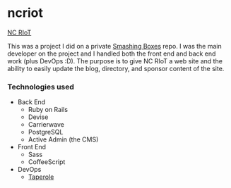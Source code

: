 # ncriot

[NC RIoT](http://ncriot.org/)

This was a project I did on a private [Smashing Boxes](https://github.com/smashingboxes) repo. I was the main developer on the project and I handled both the front end and back end work (plus DevOps :D). The purpose is to give NC RIoT a web site and the ability to easily update the blog, directory, and sponsor content of the site. 

### Technologies used
- Back End
  + Ruby on Rails
  + Devise
  + Carrierwave
  + PostgreSQL
  + Active Admin (the CMS)
- Front End
  + Sass
  + CoffeeScript
- DevOps
  + [Taperole](https://github.com/smashingboxes/taperole)
